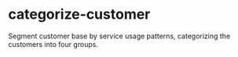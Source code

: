 # categorize-customer
Segment customer base by service usage patterns, categorizing the customers into four groups.
